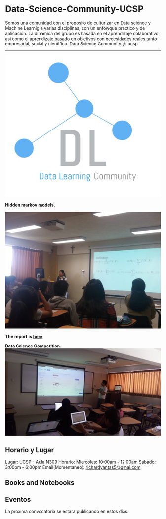 # Data-Science-Community-UCSP

Somos una comunidad con el proposito de culturizar en Data science y Machine Learnig a varias disciplinas, con un enfowque practico y de aplicación. La dinamica del grupo es basada en el aprendizaje colaborativo, asi como el aprendizaje basado en objetivos con necesidades reales  tanto empresarial, social y cientifico. Data Science Community @ ucsp

---

![Img_current_state](./img/datalearning.jpeg)


**Hidden markov models.**

![Img_current_state](./img/5.jpeg)

**The report is [here](https://ts/cg/)**

**Data Science Competition.**
![Img_current_state](./img/6.jpg)

## Horario y Lugar

Lugar: UCSP - Aula N309
Horario:
	Miercoles: 10:00am - 12:00am
	Sabado:    3:00pm  - 6:00pm
Email(Momentaneo): richardyantas5@gmai.com


## Books and Notebooks

## Eventos

La proxima convocatoria se estara publicando en estos días.
